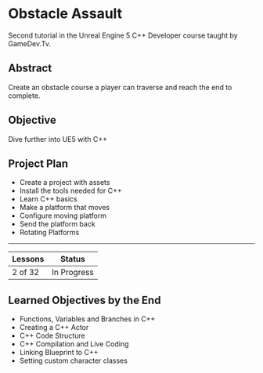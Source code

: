 # Obstacle Assault
Second tutorial in the Unreal Engine 5 C++ Developer course taught by GameDev.Tv.

## Abstract
Create an obstacle course a player can traverse and reach the end to complete.

## Objective
Dive further into UE5 with C++

## Project Plan
- Create a project with assets
- Install the tools needed for C++
- Learn C++ basics
- Make a platform that moves
- Configure moving platform
- Send the platform back
- Rotating Platforms

---

| Lessons | Status |
|---------|--------|
| 2 of 32 | In Progress |

## Learned Objectives by the End
- Functions, Variables and Branches in C++
- Creating a C++ Actor
- C++ Code Structure
- C++ Compilation and Live Coding
- Linking Blueprint to C++
- Setting custom character classes